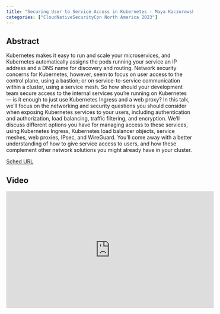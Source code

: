 ```yaml
---
title: "Securing User to Service Access in Kubernetes - Maya Kaczorowski & Maisem Ali, Tailscale"
categories: ["CloudNativeSecurityCon North America 2023"]
---
```


## Abstract

Kubernetes makes it easy to run and scale your microservices, and Kubernetes automatically assigns the pods running your service an IP address and a DNS name for discovery and routing. Network security concerns for Kubernetes, however, seem to focus on user access to the control plane, using a bastion; or on service-to-service communication within a cluster, using a service mesh. So how should your development team secure access to the internal services you’re running on Kubernetes — is it enough to just use Kubernetes Ingress and a web proxy? In this talk, we’ll focus on the networking and security questions you should consider when exposing Kubernetes services to your users, including authentication and authorization, load balancing, traffic filtering, and encryption. We’ll discuss different options you have for managing access to these services, using Kubernetes Ingress, Kubernetes load balancer objects, service meshes, web proxies, IPsec, and WireGuard. You’ll come away with a better understanding of how to give service access to users, and how these complement other network solutions you might already have in your cluster.

[Sched URL](https://cloudnativesecurityconna23.sched.com/event/ac9f4748eed0389597e201ffb3ffb5c5)

## Video

<iframe width='560' height='315' src='https://www.youtube.com/embed/yvbNdZxonSs' frameborder='0' allow='accelerometer; autoplay; encrypted-media; gyroscope; picture-in-picture' allowfullscreen></iframe>
